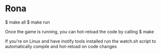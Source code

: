 # Rona
$ make all
$ make run

Once the game is running, you can hot-reload the code by calling
$ make

If you're on Linux and  have inotify tools installed run the watch.sh script to automatically compile and hot-reload on code changes
